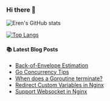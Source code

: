 ### Hi there 👋

<!--
**rhzx3519/rhzx3519** is a ✨ _special_ ✨ repository because its `README.md` (this file) appears on your GitHub profile.

Here are some ideas to get you started:

- 🔭 I’m currently working on ...
- 🌱 I’m currently learning ...
- 👯 I’m looking to collaborate on ...
- 🤔 I’m looking for help with ...
- 💬 Ask me about ...
- 📫 How to reach me: ...
- 😄 Pronouns: ...
- ⚡ Fun fact: ...
-->

![Eren's GitHub stats](https://github-readme-stats.vercel.app/api?username=rhzx3519&count_private=true&show_icons=true&theme=solarized-light)

[![Top Langs](https://github-readme-stats.vercel.app/api/top-langs/?username=rhzx3519&layout=compact)](https://github.com/rhzx3519/github-readme-stats)


#### 📚 Latest Blog Posts

<!-- BLOG-POST-LIST:START -->
- [Back-of-Envelope Estimation](https://rhzx3519.github.io//system/design/2024/03/08/Back-of-Envelope-Estimation.html)
- [Go Concurrency Tips](https://rhzx3519.github.io//go/2024/02/29/Go-Concurrency.html)
- [When does a Goroutine terminate?](https://rhzx3519.github.io//go/2024/02/16/Redirect-Goroutine-Understanding.html)
- [Redirect Custom Variables in Nginx](https://rhzx3519.github.io//network/2024/02/16/Redirect-Custom-Variables-in-Nginx.html)
- [Support Websocket in Nginx](https://rhzx3519.github.io//network/2024/02/15/Support-Websocket-in-Nginx.html)
<!-- BLOG-POST-LIST:END -->
